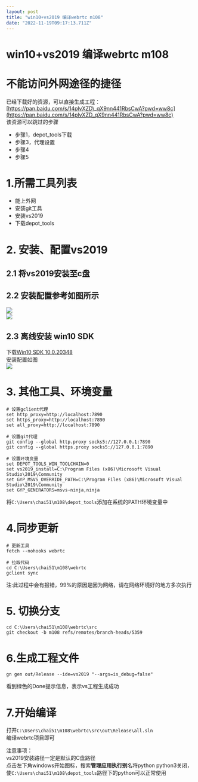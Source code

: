 ```yaml
---
layout: post
title: "win10+vs2019 编译webrtc m108"
date: "2022-11-19T09:17:13.711Z"
---
```

win10+vs2019 编译webrtc m108
==========================

不能访问外网途径的捷径
===========

已经下载好的资源，可以直接生成工程：  
[https://pan.baidu.com/s/14plvXZD\_qX9nn441RbsCwA?pwd=ww8c](https://pan.baidu.com/s/14plvXZD_qX9nn441RbsCwA?pwd=ww8c)  
该资源可以跳过的步骤

*   步骤1，depot\_tools下载
*   步骤3，代理设置
*   步骤4
*   步骤5

1.所需工具列表
========

*   能上外网
*   安装git工具
*   安装vs2019
*   下载depot\_tools

2\. 安装、配置vs2019
===============

2.1 将vs2019安装至c盘
----------------

2.2 安装配置参考如图所示
--------------

![](https://img2022.cnblogs.com/blog/2886327/202211/2886327-20221119110623339-103025139.png)  
![](https://img2022.cnblogs.com/blog/2886327/202211/2886327-20221119110749778-1170427705.png)

2.3 离线安装 win10 SDK
------------------

下载[Win10 SDK 10.0.20348](https://developer.microsoft.com/zh-cn/windows/downloads/sdk-archive/)  
安装配置如图  
![](https://img2022.cnblogs.com/blog/2886327/202211/2886327-20221119111042763-143237926.png)

3\. 其他工具、环境变量
=============

    # 设置gclient代理
    set http_proxy=http://localhost:7890
    set https_proxy=http://localhost:7890
    set all_proxy=http://localhost:7890
    
    # 设置git代理
    git config --global http.proxy socks5://127.0.0.1:7890
    git config --global https.proxy socks5://127.0.0.1:7890
    
    # 设置环境变量
    set DEPOT_TOOLS_WIN_TOOLCHAIN=0
    set vs2019_install=C:\Program Files (x86)\Microsoft Visual Studio\2019\Community
    set GYP_MSVS_OVERRIDE_PATH=C:\Program Files (x86)\Microsoft Visual Studio\2019\Community
    set GYP_GENERATORS=msvs-ninja,ninja
    

将`C:\Users\chai51\m108\depot_tools`添加在系统的PATH环境变量中

4.同步更新
======

    # 更新工具
    fetch --nohooks webrtc
    
    # 拉取代码
    cd C:\Users\chai51\m108\webrtc
    gclient sync
    

注:此过程中会有报错，99%的原因是因为网络，请在网络环境好的地方多次执行

5\. 切换分支
========

    cd C:\Users\chai51\m108\webrtc\src
    git checkout -b m108 refs/remotes/branch-heads/5359
    

6.生成工程文件
========

    gn gen out/Release --ide=vs2019 "--args=is_debug=false"
    

看到绿色的Done提示信息，表示vs工程生成成功

7.开始编译
======

打开`C:\Users\chai51\m108\webrtc\src\out\Release\all.sln`  
编译webrtc项目即可

注意事项：  
vs2019安装路径一定是默认的C盘路径  
点击左下角windows开始图标，搜索**管理应用执行别**名将python python3关闭，使`C:\Users\chai51\m108\depot_tools`路径下的python可以正常使用